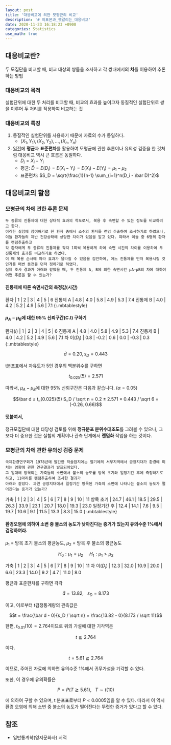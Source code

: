 ```yaml
---
layout: post
title: '대응비교에 의한 모평균의 비교'
description: '# 이표본과_헷갈리는_대응비교'
date: 2020-11-23 16:18:23 +0900
categories: Statistics
use_math: true
---
```

## 대응비교란?
두 모집단을 비교할 때, 비교 대상의 쌍들을 조사하고 각 쌍내에서의 **차**를 이용하여 추론하는 방법

### 대응비교의 목적
실험단위에 대한 두 처리를 비교할 때, 비교의 효과를 높이고자 동질적인 실험단위로 쌍을 이루어 두 처리를 적용하여 비교하는 것

### 대응비교의 특징
1. 동질적인 실험단위를 사용하기 때문에 자료의 수가 동일하다.
    - $(X_1, Y_1), (X_2, Y_2), ... , (X_n, Y_n)$
2. [일전][post9]에 **평균**과 **표준편차**를 활용하여 모평균에 관한 추론이나 유의성 검증을 한 것처럼 대응비교 역시 큰 흐름은 동일하다.
    - $D_i = X_i - Y_i$
    - 평균: $\bar D = E(D_i) = E(X_i - Y_i) = E(X_i) - E(Y_i) = \mu_1 - \mu_2$
    - 표준편차: $S_D = \sqrt{\frac{1}{n-1} \sum_{i=1}^n(D_i - \bar D)^2}$

## 대응비교의 활용

### 모평균의 차에 관한 추론 문제
```
두 종류의 진통제에 대한 상대적 효과의 척도로서, 복용 후 숙면할 수 있는 정도를 비교하려고 한다.
이러한 실험에 참여하기로 한 환자 중에서 소수의 환자를 랜덤 추출하여 조사하기로 하였으나, 
이들 환자들의 제반 건강상태에 상당한 차이가 있음을 알고 있다. 따라서 이들 중 6명의 환자를 랜덤추출하고
각 환자에게 두 종류의 진통제를 각각 1회씩 복용하게 하여 숙면 시간의 차이를 이용하여 두 진통제의 효과를 비교하기로 하였다.
이 때 복용 순서에 따라 효과가 달라질 수 있음을 감안하여, 어느 진통제를 먼저 복용시킬 것인가를 매번 동전을 던져 정하기로 하였다.
실제 조사 경과가 아래와 같았을 때, 두 진통제 A, B에 의한 숙면시간 μA−μB의 차에 대하여 어떤 추론을 할 수 있는가?
```

#### 진통제에 따른 숙면시간의 측정값(시간)

환자 | 1 | 2 | 3 | 4 | 5 | 6
진통제 A | 4.8 | 4.0 | 5.8 | 4.9 | 5.3 | 7.4
진통제 B | 4.0 | 4.2 | 5.2 | 4.9 | 5.6 | 7.1
{:.mbtablestyle}

#### $\mu_A - \mu_B$에 대한 95% 신뢰구간(C.I) 구하기

환자($i$) | 1 | 2 | 3 | 4 | 5 | 6
진통제 A | 4.8 | 4.0 | 5.8 | 4.9 | 5.3 | 7.4
진통제 B | 4.0 | 4.2 | 5.2 | 4.9 | 5.6 | 7.1
차 이($D_i$) | 0.8 | -0.2 | 0.6 | 0.0 | -0.3 | 0.3
{:.mbtablestyle}

$$\bar d = 0.20, s_D = 0.443$$

t분포표에서 자유도가 5인 경우의 백분위수를 구하면

$$t_0.025(5) = 2.571$$

따라서, $\mu_A - \mu_B$에 대한 95% 신뢰구간은 다음과 같습니다. ($\alpha = 0.05$)

$$\bar d ± t_{0.025}(5) S_D / \sqrt n = 0.2 ± 2.571 × 0.443 / \sqrt 6 = (-0.26, 0.66)$$

#### 덧붙여서,
정규모집단에 대한 타당성 검토를 위해 **정규분포 분위수대조도**를 그려볼 수 있으나, 그보다 더 중요한 것은 실험의 계획이나 관측 단계에서 **랜덤화** 작업을 하는 것이다.

### 모평균의 차에 관한 유의성 검증 문제
```
국제환경연구회가 1978년에 발간한 학술잡지에는 벨기에의 서부지역에서 공장지대가 환경에 미치는 영향에 관한 연구결과가 발표되어있다.
그 일대에 방목되는 가축들의 소변에서 불소의 농도를 방목 초기와 일정기간 후에 측정하기로 하고, 11마리를 랜덤추출하여 조사한 결과가
아래와 같았다. 과연 공장지대에서 일정기간 방목된 가축의 소변에 나타나는 불소의 농도가 떨어진다는 증거가 있는가?
```

가축 | 1 | 2 | 3 | 4 | 5 | 6 | 7 | 8 | 9 | 10 | 11
방목 초기 | 24.7 | 46.1 | 18.5 | 29.5 | 26.3 | 33.9 | 23.1 | 20.7 | 18.0 | 19.3 | 23.0
일정기간 후 | 12.4 | 14.1 | 7.6 | 9.5 | 19.7 | 10.6 | 9.1 | 11.5 | 13.3 | 8.3 | 15.0
{:.mbtablestyle}

#### 환경오염에 의하여 소변 중 불소의 농도가 낮아진다는 증거가 있는지 유의수준 1%에서 검정하여라.

$\mu_1$ = 방목 초기 불소의 평균농도, $\mu_2$ = 방목 후 불소의 평균농도

$$H_0 : \mu_1 = \mu_2 ~~~~~ H_1 : \mu_1 > \mu_2$$

가축 | 1 | 2 | 3 | 4 | 5 | 6 | 7 | 8 | 9 | 10 | 11
차 이($D_i$) | 12.3 | 32.0 | 10.9 | 20.0 | 6.6 | 23.3 | 14.0 | 9.2 | 4.7 | 11.0 | 8.0

평균과 표준편차를 구하면 각각

$$\bar d = 13.82, ~~~ s_D = 8.173$$

이고, 이로부터 t검정통계량의 관측값은

$$t = \frac{\bar d - 0}{s_D / \sqrt n} = \frac{13.82 - 0}{8.173 / \sqrt 11}$$

한편, $t_0.01(10) = 2.764$이므로 위의 가설에 대한 기각역은 

$$t \geqq 2.764$$

이다.

$$t = 5.61 \geqq 2.764$$

이므로, 주어진 자료에 의하면 유의수준 1%에서 귀무가설을 기각할 수 있다.

또한, 이 경우에 유의확률은

$$P = P(T \geqq 5.61), ~~~ T \sim t(10)$$

에 의하여 구할 수 있으며, t 분포표로부터 $P < 0.0005$임을 알 수 있다. 따라서 이 역시 환경 오염에 의해 소변 중 불소의 농도가 떨어진다는 뚜렷한 증거가 있다고 할 수 있다.

## 참조
- 일반통계학(영지문화사) 서적

[post9]: /posts/post-9